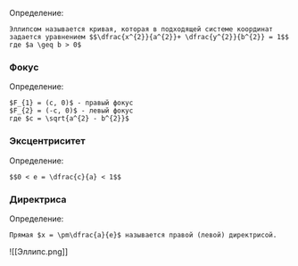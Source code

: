 Определение:
```spoiler-markdown
Эллипсом называется кривая, которая в подходящей системе координат задается уравнением $$\dfrac{x^{2}}{a^{2}}+ \dfrac{y^{2}}{b^{2}} = 1$$
где $a \geq b > 0$

```
### Фокус
Определение:
```spoiler-markdown
$F_{1} = (c, 0)$ - правый фокус
$F_{2} = (-c, 0)$ - левый фокус
где $c = \sqrt{a^{2} - b^{2}}$
```
### Эксцентриситет
Определение:
```spoiler-markdown
$$0 < e = \dfrac{c}{a} < 1$$
```
### Директриса 
Определение:
```spoiler-markdown
Прямая $x = \pm\dfrac{a}{e}$ называется правой (левой) директрисой.
```

![[Эллипс.png]]

